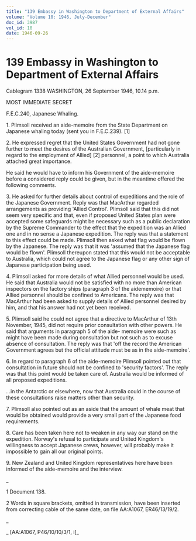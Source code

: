 ```yaml
---
title: "139 Embassy in Washington to Department of External Affairs"
volume: "Volume 10: 1946, July-December"
doc_id: 3987
vol_id: 10
date: 1946-09-26
---
```


# 139 Embassy in Washington to Department of External Affairs

Cablegram 1338 WASHINGTON, 26 September 1946, 10.14 p.m.

MOST IMMEDIATE SECRET

F.E.C.240, Japanese Whaling.

1\. Plimsoll received an aide-memoire from the State Department on Japanese whaling today (sent you in F.E.C.239). [1]

2\. He expressed regret that the United States Government had not gone further to meet the desires of the Australian Government, [particularly in regard to the employment of Allied] [2] personnel, a point to which Australia attached great importance.

He said he would have to inform his Government of the aide-memoire before a considered reply could be given, but in the meantime offered the following comments.

3\. He asked for further details about control of expeditions and the role of the Japanese Government. Reply was that MacArthur regarded arrangements as providing 'Allied Control'. Plimsoll said that this did not seem very specific and that, even if proposed United States plan were accepted some safeguards might be necessary such as a public declaration by the Supreme Commander to the effect that the expedition was an Allied one and in no sense a Japanese expedition. The reply was that a statement to this effect could be made. Plimsoll then asked what flag would be flown by the Japanese. The reply was that it was 'assumed that the Japanese flag would be flown'. Plimsoll thereupon stated that this would not be acceptable to Australia, which could not agree to the Japanese flag or any other sign of Japanese participation being used.

4\. Plimsoll asked for more details of what Allied personnel would be used. He said that Australia would not be satisfied with no more than American inspectors on the factory ships (paragraph 3 of the aidememoire) or that Allied personnel should be confined to Americans. The reply was that MacArthur had been asked to supply details of Allied personnel desired by him, and that his answer had not yet been received.

5\. Plimsoll said he could not agree that a directive to MacArthur of 13th November, 1945, did not require prior consultation with other powers. He said that arguments in paragraph 5 of the aide- memoire were such as might have been made during consultation but not such as to excuse absence of consultation. The reply was that 'off the record the American Government agrees but the official attitude must be as in the aide-memoire'.

6\. In regard to paragraph 6 of the aide-memoire Plimsoll pointed out that consultation in future should not be confined to 'security factors'. The reply was that this point would be taken care of. Australia would be informed of all proposed expeditions.

. .in the Antarctic or elsewhere, now that Australia could in the course of these consultations raise matters other than security.

7\. Plimsoll also pointed out as an aside that the amount of whale meat that would be obtained would provide a very small part of the Japanese food requirements.

8\. Care has been taken here not to weaken in any way our stand on the expedition. Norway's refusal to participate and United Kingdom's willingness to accept Japanese crews, however, will probably make it impossible to gain all our original points.

9\. New Zealand and United Kingdom representatives here have been informed of the aide-memoire and the interview.

_

1 Document 138.

2 Words in square brackets, omitted in transmission, have been inserted from correcting cable of the same date, on file AA:A1067, ER46/13/19/2.

_

_ [AA:A1067, P46/10/10/3/1, i]_
